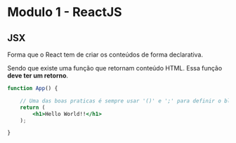 # Modulo 1 - ReactJS

## JSX

Forma que o React tem de criar os conteúdos de forma declarativa. 

Sendo que existe uma função que retornam conteúdo HTML. Essa função **deve ter um retorno**.

```jsx
function App() {

	// Uma das boas praticas é sempre usar '()' e ';' para definir o bloco de conteudo retornado
	return ( 
		<h1>Hello World!!</h1>
	);

}
```
